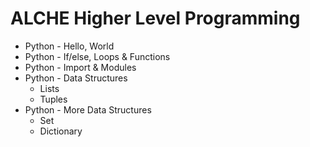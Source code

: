 # ALCHE Higher Level Programming
* Python - Hello, World 
* Python - If/else, Loops & Functions
* Python - Import & Modules 
* Python - Data Structures
    * Lists
    * Tuples
* Python - More Data Structures
    * Set
    * Dictionary
